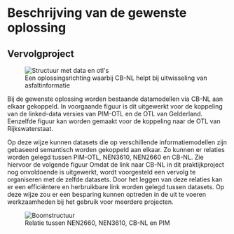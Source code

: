 # Beschrijving van de gewenste oplossing

## Vervolgproject

<figure id="figure">
  <img src="h/media/oplossingsrichting.png" alt="Structuur met data en otl's" />
  <figcaption>Een oplossingsrichting waarbij CB-NL helpt bij uitwisseling van asfaltinformatie</figcaption>
</figure>

Bij de gewenste oplossing worden bestaande datamodellen via CB-NL aan elkaar gekoppeld. In voorgaande figuur is dit uitgewerkt voor de koppeling van de linked-data versies van PIM-OTL en de OTL van Gelderland. Eenzelfde figuur kan worden gemaakt voor de koppeling naar de OTL van Rijkswaterstaat.

Op deze wijze kunnen datasets die op verschillende informatiemodellen zijn gebaseerd semantisch worden gekoppeld aan elkaar. Zo kunnen er relaties worden gelegd tussen PIM-OTL, NEN3610, NEN2660 en CB-NL.
Zie hiervoor de volgende figuur
Omdat de link naar CB-NL in dit praktijkproject nog onvoldoende is uitgewerkt, wordt voorgesteld een vervolg te organiseren met de zelfde datasets. 
Door het leggen van deze relaties kan er een efficiëntere en herbruikbare link worden gelegd tussen datasets. Op deze wijze zou er een besparing kunnen optreden in de uit te voeren werkzaamheden bij het gebruik voor meerdere projecten.


<figure id="figure">
  <img src="h/media/concepten_otls_cb-nl.png" alt="Boomstructuur" />
  <figcaption>Relatie tussen NEN2660, NEN3610, CB-NL en PIM</figcaption>
</figure>